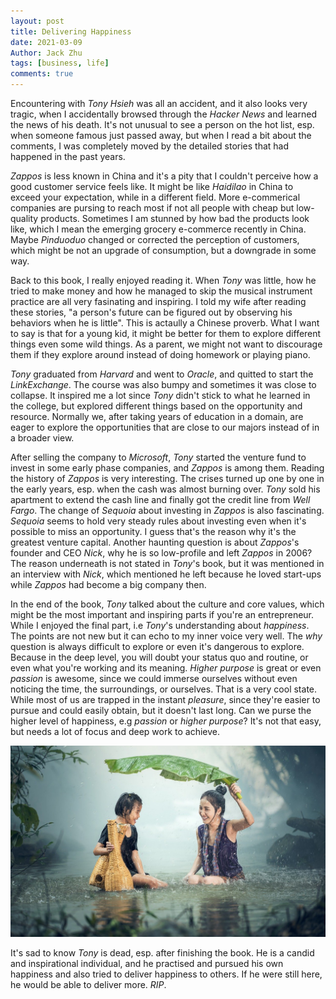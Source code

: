 ```yaml
---
layout: post
title: Delivering Happiness
date: 2021-03-09
Author: Jack Zhu
tags: [business, life]
comments: true
---
```


Encountering with *Tony Hsieh* was all an accident, and it also looks very tragic, when I accidentally browsed through the *Hacker News* and learned the news of his death. It's not unusual to see a person on the hot list, esp. when someone famous just passed away, but when I read a bit about the comments, I was completely moved by the detailed stories that had happened in the past years.

*Zappos* is less known in China and it's a pity that I couldn't perceive how a good customer service feels like. It might be like *Haidilao* in China to exceed your expectation, while in a different field. More e-commerical companies are pursing to reach most if not all people with cheap but low-quality products. Sometimes I am stunned by how bad the products look like, which I mean the emerging grocery e-commerce recently in China. Maybe *Pinduoduo* changed or corrected the perception of customers, which might be not an upgrade of consumption, but a downgrade in some way.

Back to this book, I really enjoyed reading it. When *Tony* was little, how he tried to make money and how he managed to skip the musical instrument practice are all very fasinating and inspiring. I told my wife after reading these stories, "a person's future can be figured out by observing his behaviors when he is little". This is actaully a Chinese proverb. What I want to say is that for a young kid, it might be better for them to explore different things even some wild things. As a parent, we might not want to discourage them if they explore around instead of doing homework or playing piano.

*Tony* graduated from *Harvard* and went to *Oracle*, and quitted to start the *LinkExchange*. The course was also bumpy and sometimes it was close to collapse. It inspired me a lot since *Tony* didn't stick to what he learned in the college, but explored different things based on the opportunity and resource. Normally we, after taking years of education in a domain, are eager to explore the opportunities that are close to our majors instead of in a broader view.

After selling the company to *Microsoft*, *Tony* started the venture fund to invest in some early phase companies, and *Zappos* is among them. Reading the history of *Zappos* is very interesting. The crises turned up one by one in the early years, esp. when the cash was almost burning over. *Tony* sold his apartment to extend the cash line and finally got the credit line from *Well Fargo*. The change of *Sequoia* about investing in *Zappos* is also fascinating. *Sequoia* seems to hold very steady rules about investing even when it's possible to miss an opportunity. I guess that's the reason why it's the greatest venture capital. Another haunting question is about *Zappos*'s founder and CEO *Nick*, why he is so low-profile and left *Zappos* in 2006? The reason underneath is not stated in *Tony*'s book, but it was mentioned in an interview with *Nick*, which mentioned he left because he loved start-ups while *Zappos* had become a big company then.

In the end of the book, *Tony* talked about the culture and core values, which might be the most important and inspiring parts if you're an entrepreneur. While I enjoyed the final part, i.e *Tony*'s understanding about *happiness*. The points are not new but it can echo to my inner voice very well. The *why* question is always difficult to explore or even it's dangerous to explore. Because in the deep level, you will doubt your status quo and routine, or even what you're working and its meaning. *Higher purpose* is great or even *passion* is awesome, since we could immerse ourselves without even noticing the time, the surroundings, or ourselves. That is a very cool state. While most of us are trapped in the instant *pleasure*, since they're easier to pursue and could easily obtain, but it doesn't last long. Can we purse the higher level of happiness, e.g *passion* or *higher purpose*? It's not that easy, but needs a lot of focus and deep work to achieve.

![happiness](../images/happiness.png)

It's sad to know *Tony* is dead, esp. after finishing the book. He is a candid and inspirational individual, and he practised and pursued his own happiness and also tried to deliver happiness to others. If he were still here, he would be able to deliver more. *RIP*.